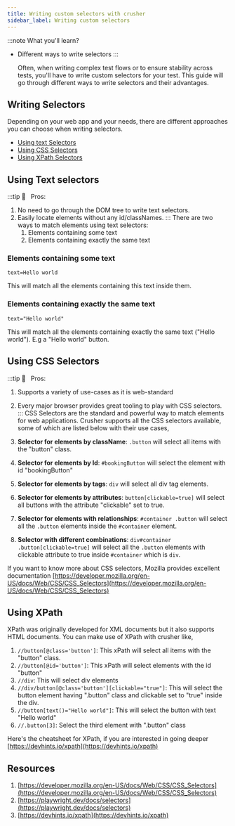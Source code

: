 ```yaml
---
title: Writing custom selectors with crusher
sidebar_label: Writing custom selectors
---
```


:::note What you'll learn?

- Different ways to write selectors
:::

  Often, when writing complex test flows or to ensure stability across tests, you'll have to write custom selectors for your test. This guide will go through different ways to write selectors and their advantages.

## Writing Selectors

Depending on your web app and your needs, there are different approaches you can choose when writing selectors.

- [Using text Selectors](#using-text-selectors)
- [Using CSS Selectors](#using-css-selectors)
- [Using XPath Selectors](#using-xpath)

## Using Text selectors

:::tip 🦖 &nbsp;&nbsp;Pros:

1. No need to go through the DOM tree to write text selectors.
2. Easily locate elements without any id/classNames.
:::
   There are two ways to match elements using text selectors:
   <ol style={{ paddingLeft: '45px' }}>
     <li>Elements containing some text</li>
     <li>Elements containing exactly the same text</li>
   </ol>

### Elements containing some text

```
text=Hello world
```

This will match all the elements containing this text inside them.

### Elements containing exactly the same text

```
text="Hello world"
```

This will match all the elements containing exactly the same text ("Hello world"). E.g a "Hello world" button.

## Using CSS Selectors

:::tip 🦖 &nbsp;&nbsp;Pros:

1. Supports a variety of use-cases as it is web-standard
2. Every major browser provides great tooling to play with CSS selectors.
:::
CSS Selectors are the standard and powerful way to match elements for web applications. Crusher supports all the CSS selectors available, some of which are listed below with their use cases,

1. **Selector for elements by className**: `.button` will select all items with the "button" class.
2. **Selector for elements by Id**: `#bookingButton` will select the element with id "bookingButton"
3. **Selector for elements by tags**: `div` will select all div tag elements.
4. **Selector for elements by attributes**: `button[clickable=true]` will select all buttons with the attribute "clickable" set to true.
5. **Selector for elements with relationships**: `#container .button` will select all the `.button` elements inside the `#container` element.
6. **Selector with different combinations**: `div#container .button[clickable=true]` will select all the `.button` elements with clickable attribute to true inside `#container` which is `div`.

If you want to know more about CSS selectors, Mozilla provides excellent documentation [https://developer.mozilla.org/en-US/docs/Web/CSS/CSS_Selectors](https://developer.mozilla.org/en-US/docs/Web/CSS/CSS_Selectors)

## Using XPath

XPath was originally developed for XML documents but it also supports HTML documents. You can make use of XPath with crusher like,

1. `//button[@class='button']`: This xPath will select all items with the "button" class.
2. `//button[@id='button']`: This xPath will select elements with the id "button"
3. `//div`: This will select div elements
4. `//div/button[@class='button'][clickable="true"]`: This will select the button element having ".button" class and clickable set to "true" inside the div.
5. `//button[text()="Hello world"]`: This will select the button with text "Hello world"
6. `//.button[3]`: Select the third element with ".button" class

Here's the cheatsheet for XPath, if you are interested in going deeper [https://devhints.io/xpath](https://devhints.io/xpath)

## Resources

1. [https://developer.mozilla.org/en-US/docs/Web/CSS/CSS_Selectors](https://developer.mozilla.org/en-US/docs/Web/CSS/CSS_Selectors)
2. [https://playwright.dev/docs/selectors](https://playwright.dev/docs/selectors)
3. [https://devhints.io/xpath](https://devhints.io/xpath)

